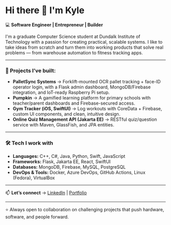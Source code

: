 # Hi there 👋 I'm Kyle

💻 **Software Engineer | Entrepreneur | Builder**

I'm a graduate Computer Science student at Dundalk Institute of Technology with a passion for creating practical, scalable systems. I like to take ideas from scratch and turn them into working products that solve real problems — from warehouse automation to fitness tracking apps.

---

### 🚀 Projects I’ve built:
- **PalletSync Systems** → Forklift-mounted OCR pallet tracking + face-ID operator login, with a Flask admin dashboard, MongoDB/Firebase integration, and IoT-ready Raspberry Pi setup.  
- **Pumpkin** → A gamified learning platform for primary schools with teacher/parent dashboards and Firebase-secured access.  
- **Gym Tracker (iOS, SwiftUI)** → Log workouts with CoreData + Firebase, custom UI components, and clean, intuitive design.  
- **Online Quiz Management API (Jakarta EE)** → RESTful quiz/question service with Maven, GlassFish, and JPA entities.

---

### 🛠️ Tech I work with
- **Languages:** C++, C#, Java, Python, Swift, JavaScript  
- **Frameworks:** Flask, Jakarta EE, React, SwiftUI  
- **Databases:** MongoDB, Firebase, MySQL, PostgreSQL  
- **DevOps & Tools:** Docker, Azure DevOps, GitHub Actions, Linux (Fedora), VirtualBox  

---

📫 **Let’s connect** → [LinkedIn](https://linkedin.com) | [Portfolio](https://github.com/KyleMcQ)  

---
⭐ Always open to collaboration on challenging projects that push hardware, software, and people forward.
